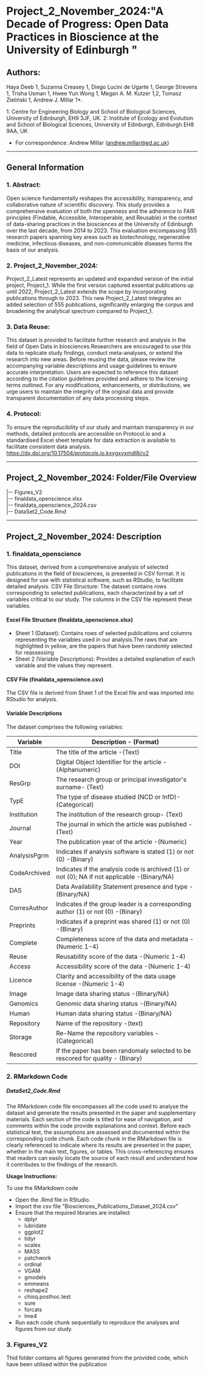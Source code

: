 # Project_2_November_2024:"A Decade of Progress: Open Data Practices in Bioscience at the University of Edinburgh "

## Authors:
Haya Deeb 1, Suzanna Creasey 1, Diego Lucini de Ugarte 1, George Strevens 1, Trisha Usman 1, Hwee Yun Wong 1, Megan A. M. Kutzer 1,2, Tomasz Zieliński 1, Andrew J. Millar 1*.  

1: Centre for Engineering Biology and School of Biological Sciences, University of Edinburgh, EH9 3JF, UK. 
2: Institute of Ecology and Evolution and School of Biological Sciences, University of Edinburgh, Edinburgh EH8 9AA, UK 

* For correspondence: Andrew Millar (andrew.millar@ed.ac.uk)

-------------------------------------------------------------------

## General Information

### 1. Abstract:

Open science fundamentally reshapes the accessibility, transparency, and collaborative nature of scientific discovery. This study provides a comprehensive evaluation of both the openness and the adherence to FAIR principles (Findable, Accessible, Interoperable, and Reusable) in the context of data-sharing practices in the biosciences at the University of Edinburgh over the last decade, from 2014 to 2023. This evaluation encompassing 555 research papers spanning key areas such as biotechnology, regenerative medicine, infectious diseases, and non-communicable diseases forms the basis of our analysis.

### 2. Project_2_November_2024:

Project_2_Latest represents an updated and expanded version of the initial project, Project_1. While the first version captured essential publications up until 2022, Project_2_Latest extends the scope by incorporating publications through to 2023. This new Project_2_Latest integrates an added selection of 555 publications, significantly enlarging the corpus and broadening the analytical spectrum compared to Project_1.

### 3. Data Reuse:

This dataset is provided to facilitate further research and analysis in the field of Open Data in biosciences.Researchers are encouraged to use this data to replicate study findings, conduct meta-analyses, or extend the research into new areas. 
Before reusing the data, please review the accompanying variable descriptions and usage guidelines to ensure accurate interpretation. Users are expected to reference this dataset according to the citation guidelines provided and adhere to the licensing terms outlined. For any modifications, enhancements, or distributions, we urge users to maintain the integrity of the original data and provide transparent documentation of any data processing steps.

### 4. Protocol:
To ensure the reproducibility of our study and maintain transparency in our methods, detailed protocols are accessible on Protocol.io and a standardised Excel sheet template for data extraction is available to facilitate consistent data analysis.
https://dx.doi.org/10.17504/protocols.io.kxygxyxmdl8j/v2 

------------------------------------------------------------------

## Project_2_November_2024: Folder/File Overview

|-- Figures_V2  
|-- finaldata_openscience.xlsx  
|-- finaldata_openscience_2024.csv  
|-- DataSet2_Code.Rmd 

-------------------------------------------------------------------

## Project_2_November_2024: Description

### 1. finaldata_openscience

This dataset, derived from a comprehensive analysis of selected publications in the field of biosciences, is presented in CSV format. It is designed for use with statistical software, such as RStudio, to facilitate detailed analysis.
CSV File Structure: The dataset contains rows corresponding to selected publications, each characterized by a set of variables critical to our study. The columns in the CSV file represent these variables.

#### Excel File Structure (finaldata_openscience.xlsx)
* Sheet 1 (Dataset): Contains rows of selected publications and columns representing the variables used in our analysis.The raws that are highlighted in yellow, are the papers that have been randomly selected for reassessing   
* Sheet 2 (Variable Descriptions): Provides a detailed explanation of each variable and the values they represent.

#### CSV File (finaldata_openscience.csv)
The CSV file is derived from Sheet 1 of the Excel file and was imported into RStudio for analysis.

#### Variable Descriptions
The dataset comprises the following variables:

| Variable | Description - (Format) | 
|------------|------------|
| Title         |The title of the article	-(Text)  
| DOI           |Digital Object Identifier for the article -(Alphanumeric)  
| ResGrp        |The research group or principal investigator's surname- (Text)  
| TypE          |The type of disease studied (NCD or InfD)- (Categorical)  
| Institution   |The institution of the research group- (Text)  
| Journal       |The journal in which the article was published -(Text)  
| Year          |The publication year of the article -(Numeric)  
| AnalysisPgrm  |Indicates if analysis software is stated (1) or not (0) -(Binary)  
| CodeArchived  |Indicates if the analysis code is archived (1) or not (0); NA if not applicable -(Binary/NA)  
| DAS           |Data Availability Statement presence and type -(Binary/NA)  
| CorresAuthor  |Indicates if the group leader is a corresponding author (1) or not (0) -(Binary)  
| Preprints     |Indicates if a preprint was shared (1) or not (0) -(Binary)  
| Complete      |Completeness score of the data and metadata -(Numeric 1-4)  
| Reuse         |Reusability score of the data -(Numeric 1-4)  
| Access        |Accessibility score of the data	-(Numeric 1-4)  
| Licence       |Clarity and accessibility of the data usage license -(Numeric 1-4)  
| Image         |Image data sharing status -(Binary/NA)  
| Genomics      |Genomic data sharing status -(Binary/NA)  
| Human         |Human data sharing status  -(Binary/NA)
| Repository    |Name of the repository  -(text)
| Storage       |Re-Name the repository  variables -(Categorical)
| Rescored      | If the paper has been randomaly selected to be rescored for quality - (Binary)



### 2. RMarkdown Code 

##### DataSet2_Code.Rmd
The RMarkdown code file encompasses all the code used to analyse the dataset and generate the results presented in the paper and supplementary materials. Each section of the code is titled for ease of navigation, and comments within the code provide explanations and context. Before each statistical test, the assumptions are assessed and documented within the corresponding code chunk.
Each code chunk in the RMarkdown file is clearly referenced to indicate where its results are presented in the paper, whether in the main text, figures, or tables. This cross-referencing ensures that readers can easily locate the source of each result and understand how it contributes to the findings of the research.


**Usage Instructions:** 

To use the RMarkdown code
- Open the .Rmd file in RStudio.
- Import the csv file "Biosciences_Publications_Dataset_2024.csv"
- Ensure that the required libraries are installed:
  - dplyr  
  - lubridate  
  - ggplot2  
  - tidyr  
  - scales  
  - MASS  
  - patchwork  
  - ordinal  
  - VGAM  
  - gmodels  
  - emmeans  
  - reshape2
  - chisq.posthoc.test
  - sure
  - forcats
  - lme4  
- Run each code chunk sequentially to reproduce the analyses and figures from our study.

### 3. Figures_V2 
Thid folder contains all figures generated from the provided code, which have been utilised within the publication
